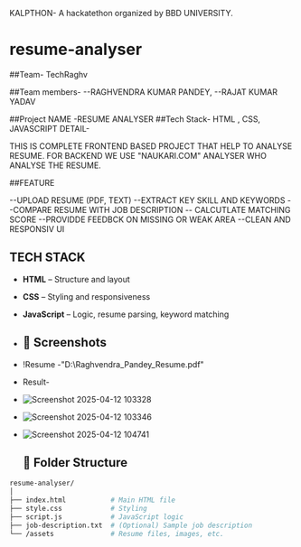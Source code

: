 KALPTHON- A hackatethon organized by BBD UNIVERSITY.
# resume-analyser
##Team- TechRaghv

##Team members-
--RAGHVENDRA KUMAR PANDEY,
--RAJAT KUMAR YADAV

##Project NAME -RESUME ANALYSER
##Tech Stack- HTML , CSS, JAVASCRIPT 
DETAIL-


THIS IS COMPLETE FRONTEND BASED PROJECT THAT HELP TO ANALYSE RESUME.
FOR BACKEND WE USE "NAUKARI.COM" ANALYSER WHO  ANALYSE THE RESUME.

##FEATURE

--UPLOAD RESUME (PDF, TEXT)
--EXTRACT KEY SKILL AND KEYWORDS
--COMPARE RESUME WITH JOB DESCRIPTION
-- CALCUTLATE MATCHING SCORE
--PROVIDDE FEEDBCK ON MISSING OR WEAK AREA
--CLEAN AND RESPONSIV UI


## TECH STACK

- **HTML** – Structure and layout
- **CSS** – Styling and responsiveness
- **JavaScript** – Logic, resume parsing, keyword matching

- ## 📸 Screenshots

- !Resume -"D:\Raghvendra_Pandey_Resume.pdf"
- Result-
- ![Screenshot 2025-04-12 103328](https://github.com/user-attachments/assets/944eefec-a325-4e34-b17b-9f2bb4ee923e)
- ![Screenshot 2025-04-12 103346](https://github.com/user-attachments/assets/379e34e4-0a0c-4b14-acc3-2eb13d00fc4e)
-
  ![Screenshot 2025-04-12 104741](https://github.com/user-attachments/assets/1948274d-c04d-4785-b682-8001fa76ead5)


  ## 📁 Folder Structure

```bash
resume-analyser/
│
├── index.html           # Main HTML file
├── style.css            # Styling
├── script.js            # JavaScript logic
├── job-description.txt  # (Optional) Sample job description
└── /assets              # Resume files, images, etc.







